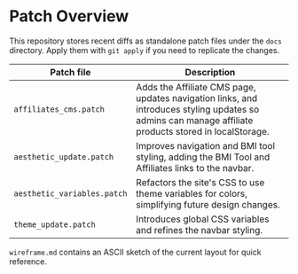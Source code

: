 # Patch Overview

This repository stores recent diffs as standalone patch files under the `docs` directory. Apply them with `git apply` if you need to replicate the changes.

| Patch file | Description |
|------------|-------------|
| `affiliates_cms.patch` | Adds the Affiliate CMS page, updates navigation links, and introduces styling updates so admins can manage affiliate products stored in localStorage. |
| `aesthetic_update.patch` | Improves navigation and BMI tool styling, adding the BMI Tool and Affiliates links to the navbar. |
| `aesthetic_variables.patch` | Refactors the site's CSS to use theme variables for colors, simplifying future design changes. |
| `theme_update.patch` | Introduces global CSS variables and refines the navbar styling. |

`wireframe.md` contains an ASCII sketch of the current layout for quick reference.
